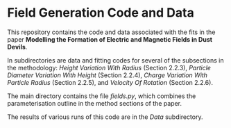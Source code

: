 # Field Generation Code and Data

This repository contains the code and data associated with the fits in the paper **Modelling the Formation of Electric and Magnetic Fields in Dust Devils**.

In subdirectories are data and fitting codes for several of the subsections in the methodology: *Height Variation With Radius* (Section 2.2.3), *Particle Diameter Variation With Height* (Section 2.2.4), *Charge Variation With Particle Radius* (Section 2.2.5), and *Velocity Of Rotation* (Section 2.2.6).

The main directory contains the file *fields.py*, which combines the parameterisation outline in the method sections of the paper.

The results of various runs of this code are in the *Data* subdirectory.